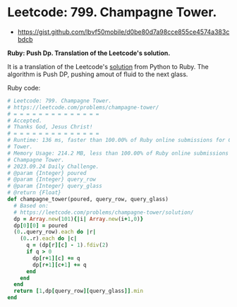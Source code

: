 # Leetcode: 799. Champagne Tower.

- https://gist.github.com/lbvf50mobile/d0be80d7a98cce855ce4574a383cbdcb

**Ruby: Push Dp. Translation of the Leetcode's solution.**

It is a translation of the Leetcode's [solution](https://leetcode.com/problems/champagne-tower/solution/) from Python to Ruby. The algorithm is Push DP, pushing amout of fluid to the next glass.

Ruby code:
```Ruby
# Leetcode: 799. Champagne Tower.
# https://leetcode.com/problems/champagne-tower/
# = = = = = = = = = = = = = =
# Accepted.
# Thanks God, Jesus Christ!
# = = = = = = = = = = = = = =
# Runtime: 136 ms, faster than 100.00% of Ruby online submissions for Champagne
# Tower.
# Memory Usage: 214.2 MB, less than 100.00% of Ruby online submissions for
# Champagne Tower.
# 2023.09.24 Daily Challenge.
# @param {Integer} poured
# @param {Integer} query_row
# @param {Integer} query_glass
# @return {Float}
def champagne_tower(poured, query_row, query_glass)
  # Based on:
  # https://leetcode.com/problems/champagne-tower/solution/
  dp = Array.new(101){|i| Array.new(i+1,0)}
  dp[0][0] = poured
  (0..query_row).each do |r|
    (0..r).each do |c|
      q = (dp[r][c] - 1).fdiv(2)
      if q > 0
        dp[r+1][c] += q
        dp[r+1][c+1] += q
      end
    end
  end
  return [1,dp[query_row][query_glass]].min
end
```
